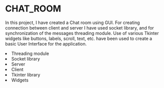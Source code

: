 # CHAT_ROOM

In this project, I have created a Chat room using GUI. For creating connection between client and server I have used socket library, and for synchronization of the messages threading module. Use of various Tkinter widgets like buttons, labels, scroll, text, etc. have been used to create a basic User Interface for the application.

<li>Threading module</li>
<li>Socket library </li>
<li> Server </li>
<li> Client </li> 
<li>Tkinter library </li>
<li>Widgets </li>
